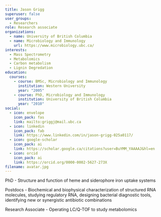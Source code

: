 ```yaml
---
title: Jason Grigg
superuser: false
user_groups:
  - Researchers
role: Research associate
organizations:
  - name: University of British Columbia
  - name: Microbiology and Immunology
    url: https://www.microbiology.ubc.ca/
interests:
  - Mass Spectrometry
  - Metabolomics
  - Carbon metabolism
  - Lignin Degredation
education:
  courses:
    - course: BMSc, Microbiology and Immunology
      institution: Western University
      year: "2005"
    - course: PhD, Microbiology and Immunology
      institution: University of British Columbia
      year: "2010"
social:
  - icon: envelope
    icon_pack: fas
    link: mailto:griggj@mail.ubc.ca
  - icon: linkedin
    icon_pack: fab
    link: https://www.linkedin.com/in/jason-grigg-025a0117/
  - icon: google-scholar
    icon_pack: ai
    link: https://scholar.google.ca/citations?user=BuYMM_YAAAAJ&hl=en
  - icon: orcid
    icon_pack: ai
    link: https://orcid.org/0000-0002-5627-273X
filename: avatar.jpg
---
```

PhD - Structure and function of heme and siderophore iron uptake systems

Postdocs - Biochemical and biophysical characterization of structured RNA molecules, studying regulatory RNA, designing bacterial diagnostic tools, identifying new or synergistic antibiotic combinations

Research Associate - Operating LC/Q-TOF to study metabolomics